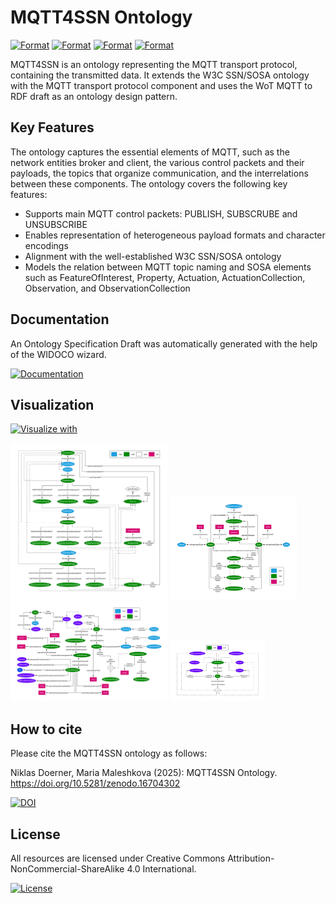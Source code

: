 # MQTT4SSN Ontology

[![Format](https://img.shields.io/badge/Format-JSON_LD-blue.svg)](https://doernern.github.io/MQTT4SSNOntology/documentation/ontology.jsonld) [![Format](https://img.shields.io/badge/Format-RDF/XML-blue.svg)](https://doernern.github.io/MQTT4SSNOntology/documentation/ontology.owl) [![Format](https://img.shields.io/badge/Format-N_Triples-blue.svg)](https://doernern.github.io/MQTT4SSNOntology/documentation/ontology.nt) [![Format](https://img.shields.io/badge/Format-TTL-blue.svg)](https://doernern.github.io/MQTT4SSNOntology/documentation/ontology.ttl)

MQTT4SSN is an ontology representing the MQTT transport protocol, containing the transmitted data. It extends the W3C SSN/SOSA ontology with the MQTT transport protocol component and uses the WoT MQTT to RDF draft as an ontology design pattern.

## Key Features

The ontology captures the essential elements of MQTT, such as the network entities broker and client, the various control packets and their payloads, the topics that organize communication, and the interrelations between these components. The ontology covers the following key features:

* Supports main MQTT control packets: PUBLISH, SUBSCRUBE and UNSUBSCRIBE
* Enables representation of heterogeneous payload formats and character encodings
* Alignment with the well-established W3C SSN/SOSA ontology
* Models the relation between MQTT topic naming and SOSA elements such as FeatureOfInterest, Property, Actuation, ActuationCollection, Observation, and ObservationCollection

## Documentation

An Ontology Specification Draft was automatically generated with the help of the WIDOCO wizard.

[![Documentation](https://img.shields.io/badge/Visualize_with-WebVowl-blue.svg)](https://doernern.github.io/MQTT4SSNOntology/documentation/index-en.html)

## Visualization

[![Visualize with](https://img.shields.io/badge/Visualize_with-WebVowl-blue.svg)](https://doernern.github.io/MQTT4SSNOntology/documentation/webvowl/index.html#)

<img src="./figures/ControlPacketHierarchy.png" width="50%">
<img src="./figures/NetworkInfrastructure.png" width="40%">
<img src="./figures/TopicPayload.png" width="50%">
<img src="./figures/TopicSubjects.png" width="30%">

## How to cite
Please cite the MQTT4SSN ontology as follows:

Niklas Doerner, Maria Maleshkova (2025): MQTT4SSN Ontology. https://doi.org/10.5281/zenodo.16704302

[![DOI](https://zenodo.org/badge/DOI/10.5281/zenodo.16805970.svg)](https://doi.org/10.5281/zenodo.16704302) 

## License
All resources are licensed under Creative Commons Attribution-NonCommercial-ShareAlike 4.0 International.

[![License](https://img.shields.io/badge/License-https://creativecommons.org/licenses/by_nc_sa/4.0/-blue.svg)](https://creativecommons.org/licenses/by-nc-sa/4.0/)